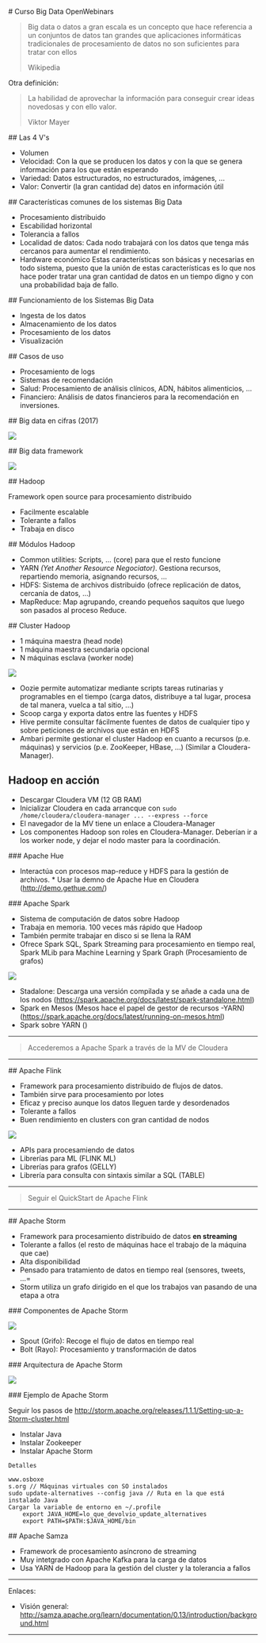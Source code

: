 # Curso Big Data OpenWebinars

> Big data o datos a gran escala es un concepto que hace referencia a un conjuntos de datos tan grandes que aplicaciones informáticas tradicionales de procesamiento de datos no son suficientes para tratar con ellos
> 
> Wikipedia
> 

Otra definición:

> La habilidad de aprovechar la información para conseguir crear ideas novedosas y con ello valor.
> 
> Viktor Mayer

## Las 4 V's

* Volumen
* Velocidad: Con la que se producen los datos y con la que se genera información para los que están esperando
* Variedad: Datos estructurados, no estructurados, imágenes, ...
* Valor: Convertir (la gran cantidad de) datos en información útil

## Características comunes de los sistemas Big Data

* Procesamiento distribuido
* Escabilidad horizontal
* Tolerancia a fallos
* Localidad de datos: Cada nodo trabajará con los datos que tenga más cercanos para aumentar el rendimiento.
* Hardware económico
Estas características son básicas y necesarias en todo sistema, puesto que la unión de estas características es lo que nos hace poder tratar una gran cantidad de datos en un tiempo digno y con una probabilidad baja de fallo.

## Funcionamiento de los Sistemas Big Data

* Ingesta de los datos
* Almacenamiento de los datos
* Procesamiento de los datos
* Visualización

## Casos de uso

* Procesamiento de logs
* Sistemas de recomendación
* Salud: Procesamiento de análisis clínicos, ADN, hábitos alimenticios, ...
* Financiero: Análisis de datos financieros para la recomendación en inversiones.

## Big data en cifras (2017)

![](images/InfografiaBigData.tiff)

## Big data framework
 
![](images/BigDataFramework.png)

## Hadoop

Framework open source para procesamiento distribuido

* Facilmente escalable
* Tolerante a fallos
* Trabaja en disco

## Módulos Hadoop

* Common utilities: Scripts, ... (core) para que el resto funcione
* YARN *(Yet Another Resource Negociator)*. Gestiona recursos, repartiendo memoria, asignando recursos, ...
* HDFS: Sistema de archivos distribuido (ofrece replicación de datos, cercanía de datos, ...)
* MapReduce: Map agrupando, creando pequeños saquitos que luego son pasados al proceso Reduce. 

## Cluster Hadoop 

* 1 máquina maestra (head node)
* 1 máquina maestra secundaria opcional
* N máquinas esclava (worker node)

![](images/HadoopEcosystem.tiff)

* Oozie permite automatizar mediante scripts tareas rutinarias y programables en el tiempo (carga datos, distribuye a tal lugar, procesa de tal manera, vuelca a tal sitio, ...)
* Scoop carga y exporta datos entre las fuentes y HDFS
* Hive permite consultar fácilmente fuentes de datos de cualquier tipo y sobre peticiones de archivos que están en HDFS
* Ambari permite gestionar el cluster Hadoop en cuanto a recursos (p.e. máquinas) y servicios (p.e. ZooKeeper, HBase, ...) (Similar a Cloudera-Manager).

## Hadoop en acción

* Descargar Cloudera VM (12 GB RAM)
* Inicializar Cloudera en cada arrancque con `sudo /home/cloudera/cloudera-manager ... --express --force `
* El navegador de la MV tiene un enlace a Cloudera-Manager
* Los componentes Hadoop son roles en Cloudera-Manager. Deberían ir a los worker node, y dejar el nodo master para la coordinación.

### Apache Hue

* Interactúa con procesos map-reduce y HDFS para la gestión de archivos. * Usar la demno de Apache Hue en Cloudera (http://demo.gethue.com/)

### Apache Spark

* Sistema de computación de datos sobre Hadoop
* Trabaja en memoria. 100 veces más rápido que Hadoop
* También permite trabajar en disco si se llena la RAM
* Ofrece Spark SQL, Spark Streaming para procesamiento en tiempo real, Spark MLib para Machine Learning y Spark Graph (Procesamiento de grafos)

![](images/SparkInstalls.tiff)

* Stadalone: Descarga una versión compilada y se añade a cada una de los nodos (https://spark.apache.org/docs/latest/spark-standalone.html)
* Spark en Mesos (Mesos hace el papel de gestor de recursos -YARN) (https://spark.apache.org/docs/latest/running-on-mesos.html)
* Spark sobre YARN ()

___
> Accederemos a Apache Spark a través de la MV de Cloudera
___

## Apache Flink

* Framework para procesamiento distribuido de flujos de datos. 
* También sirve para procesamiento por lotes
* Eficaz y preciso aunque los datos lleguen tarde y desordenados
* Tolerante a fallos
* Buen rendimiento en clusters con gran cantidad de nodos

![](images/FlinkCore.tiff)

* APIs para procesamiendo de datos
* Librerías para ML (FLINK ML)
* Librerías para grafos (GELLY)
* Librería para consulta con sintaxis similar a SQL (TABLE)

____
> Seguir el QuickStart de Apache Flink
____

## Apache Storm

* Framework para procesamiento distribuido de datos **en streaming**
* Tolerante a fallos (el resto de máquinas hace el trabajo de la máquina que cae)
* Alta disponibilidad
* Pensado para tratamiento de datos en tiempo real (sensores, tweets, ...=
* Storm utiliza un grafo dirigido en el que los trabajos van pasando de una etapa a otra

### Componentes de Apache Storm

![](images/ApacheStorm.tiff)

* Spout (Grifo): Recoge el flujo de datos en tiempo real
* Bolt (Rayo): Procesamiento y transformación de datos

### Arquitectura de Apache Storm

![](images/ArquitecturaApacheStorm.tiff)

### Ejemplo de Apache Storm

Seguir los pasos de http://storm.apache.org/releases/1.1.1/Setting-up-a-Storm-cluster.html

* Instalar Java
* Instalar Zookeeper
* Instalar Apache Storm


```
Detalles

www.osboxe
s.org // Máquinas virtuales con SO instalados
sudo update-alternatives --config java // Ruta en la que está instalado Java
Cargar la variable de entorno en ~/.profile 
    export JAVA_HOME=lo_que_devolvio_update_alternatives
    export PATH=$PATH:$JAVA_HOME/bin
```

## Apache Samza

* Framework de procesamiento asíncrono de streaming
* Muy intetgrado con Apache Kafka para la carga de datos
* Usa YARN de Hadoop para la gestión del cluster y la tolerancia a fallos

----
Enlaces:

* Visión general: http://samza.apache.org/learn/documentation/0.13/introduction/background.html

----